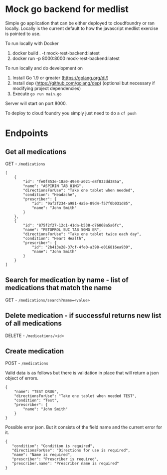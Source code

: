 # Mock go backend for medlist

Simple go application that can be either deployed to cloudfoundry or ran locally. Locally is the current default to how the javascript medlist exercise is pointed to use.

To run locally with Docker
1. docker build . -t mock-rest-backend:latest
2. docker run -p 8000:8000 mock-rest-backend:latest

To run locally and do development on
1. Install Go 1.9 or greater (https://golang.org/dl/)
2. Install dep (https://github.com/golang/dep) (optional but necessary if modifying project dependencies) 
2. Execute `go run main.go`

Server will start on port 8000. 

To deploy to cloud foundry you simply just need to do a `cf push`

# Endpoints

## Get all medications
GET - `/medications`

```
[
    {
        "id": "fe0f853e-18a0-49e8-a021-e8f832dd385a",
        "name": "ASPIRIN TAB 81MG",
        "directionsForUse": "Take one tablet when needed",
        "condition": "Headache",
        "prescriber": {
            "id": "9af2f234-a981-4a5e-89d4-f57f0b031d85",
            "name": "John Smith"
        }
    },
    {
        "id": "875f2f27-12c1-41da-b538-d76868a5a6fc",
        "name": "PETOPROL SUC TAB 50MG ER",
        "directionsForUse": "Take one tablet twice each day",
        "condition": "Heart Health",
        "prescriber": {
            "id": "2b413e28-37cf-4fe0-a398-e016816ea939",
            "name": "John Smith"
        }
    }
]
```

## Search for medication by name - list of medications that match the name
GET - `/medications/search?name=<value>`

## Delete medication - if successful returns new list of all medications
DELETE - `/medications/<id>`

## Create medication
POST - `/medications`

Valid data is as follows but there is validation in place that will return a json object of errors. 
```
{
    "name": "TEST DRUG",
    "directionsForUse": "Take one tablet when needed TEST",
    "condition": "Test",
    "prescriber": {
        "name": "John Smith"
    }
}
```

Possible error json. But it consists of the field name and the current error for it.
```
{
   "condition": "Condition is required",
   "directionsForUse": "Directions for use is required",
   "name": "Name is required",
   "prescriber": "Prescriber is required",
   "prescriber.name": "Prescriber name is required"
}
```
